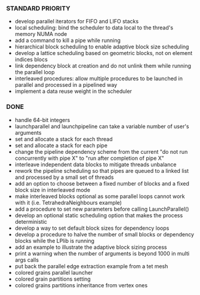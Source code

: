 ### STANDARD PRIORITY
- develop parallel iterators for FIFO and LIFO stacks
- local scheduling: bind the scheduler to data local to the thread's memory NUMA node
- add a command to kill a pipe while running
- hierarchical block scheduling to enable adaptive block size scheduling
- develop a lattice scheduling based on geometric blocks, not on element indices blocs
- link dependency block at creation and do not unlink them while running the parallel loop
- interleaved procedures: allow multiple procedures to be launched in parallel and processed in a pipelined way
- implement a data reuse weight in the scheduler

### DONE
- handle 64-bit integers
- launchparallel and launchpipeline can take a variable number of user's arguments
- set and allocate a stack for each thread
- set and allocate a stack for each pipe
- change the pipeline dependency scheme from the current "do not run concurrently with pipe X" to "run after completion of pipe X"
- interleave independent data blocks to mitigate threads unbalance
- rework the pipeline scheduling so that pipes are queued to a linked list and processed by a small set of threads
- add an option to choose between a fixed number of blocks and a fixed block size in interleaved mode
- make interleaved blocks optional as some parallel loops cannot work with it (i.e. TetrahedraNeighbours example)
- add a procedure to set new parameters before calling LaunchParallel()
- develop an optional static scheduling option that makes the process deterministic
- develop a way to set default block sizes for dependency loops
- develop a procedure to halve the number of small blocks or dependency blocks while the LPlib is running
- add an example to illustrate the adaptive block sizing process
- print a warning when the number of arguments is beyond 1000 in multi args calls
- put back the parallel edge extraction example from a tet mesh
- colored grains parallel launcher
- colored grain partitions setting
- colored grains partitions inheritance from vertex ones
